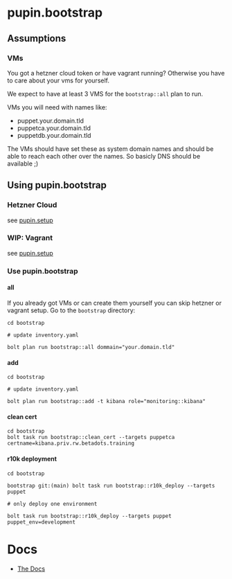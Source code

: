 # pupin.bootstrap

## Assumptions

### VMs

You got a hetzner cloud token or have vagrant running?
Otherwise you have to care about your vms for yourself.

We expect to have at least 3 VMS for the `bootstrap::all` plan to run.

VMs you will need with names like:

- puppet.your.domain.tld
- puppetca.your.domain.tld
- puppetdb.your.domain.tld

The VMs should have set these as system domain names and should be able to reach each other over the names.
So basicly DNS should be available ;)

## Using pupin.bootstrap

### Hetzner Cloud

see [pupin.setup](https://github.com/rand0mcode/pupin.setup)

### WIP: Vagrant

see [pupin.setup](https://github.com/rand0mcode/pupin.setup)

### Use pupin.bootstrap

#### all

If you already got VMs or can create them yourself you can skip hetzner or vagrant setup.
Go to the `bootstrap` directory:

```
cd bootstrap

# update inventory.yaml

bolt plan run bootstrap::all dommain="your.domain.tld"
```

#### add

```
cd bootstrap

# update inventory.yaml

bolt plan run bootstrap::add -t kibana role="monitoring::kibana"
```

#### clean cert

```
cd bootstrap
bolt task run bootstrap::clean_cert --targets puppetca certname=kibana.priv.rw.betadots.training
```

#### r10k deployment

```
cd bootstrap

bootstrap git:(main) bolt task run bootstrap::r10k_deploy --targets puppet

# only deploy one environment

bolt task run bootstrap::r10k_deploy --targets puppet puppet_env=development
```

# Docs

- [The Docs](docs)

